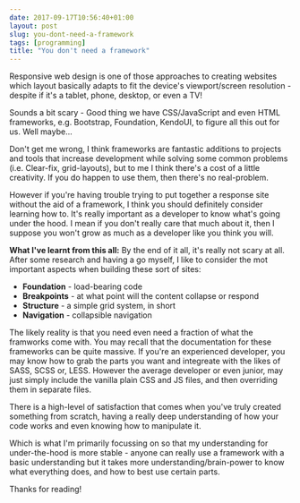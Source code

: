 ```yaml
---
date: 2017-09-17T10:56:40+01:00
layout: post
slug: you-dont-need-a-framework
tags: [programming]
title: "You don't need a framework"
---
```


Responsive web design is one of those approaches to creating websites which layout basically adapts to fit the device's viewport/screen resolution - despite if it's a tablet, phone, desktop, or even a TV!

Sounds a bit scary - Good thing we have CSS/JavaScript and even HTML frameworks, e.g. Bootstrap, Foundation, KendoUI, to figure all this out for us. Well maybe...

Don't get me wrong, I think frameworks are fantastic additions to projects and tools that increase development while solving some common problems (i.e. Clear-fix, grid-layouts), but to me I think there's a cost of a little creativity. If you do happen to use them, then there's no real-problem. 

However if you're having trouble trying to put together a response site without the aid of a framework, I think you should definitely consider learning how to. It's really important as a developer to know what's going under the hood. I mean if you don't really care that much about it, then I suppose you won't grow as much as a developer like you think you will.

**What I've learnt from this all:** By the end of it all, it's really not scary at all. After some research and having a go myself, I like to consider the mot important aspects when building these sort of sites:

* __Foundation__ - load-bearing code
* __Breakpoints__ - at what point will the content collapse or respond
* __Structure__ - a simple grid system, in short
* __Navigation__ - collapsible navigation

The likely reality is that you need even need a fraction of what the framworks come with. You may recall that the documentation for these frameworks can be quite massive. If you're an experienced developer, you may know how to grab the parts you want and integreate with the likes of SASS, SCSS or, LESS. However the average developer or even junior, may just simply include the vanilla plain CSS and JS files, and then overriding them in separate files.

There is a high-level of satisfaction that comes when you've truly created something from scratch, having a really deep understanding of how your code works and even knowing how to manipulate it.

Which is what I'm primarily focussing on so that my understanding for under-the-hood is more stable - anyone can really use a framework with a basic understanding but it takes more understanding/brain-power to know what everything does, and how to best use certain parts.

Thanks for reading!